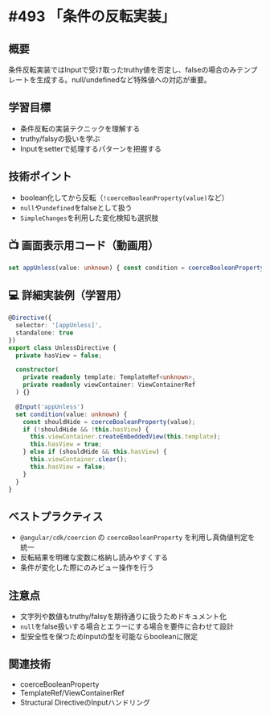 # #493 「条件の反転実装」

## 概要
条件反転実装ではInputで受け取ったtruthy値を否定し、falseの場合のみテンプレートを生成する。null/undefinedなど特殊値への対応が重要。

## 学習目標
- 条件反転の実装テクニックを理解する
- truthy/falsyの扱いを学ぶ
- Inputをsetterで処理するパターンを把握する

## 技術ポイント
- boolean化してから反転（`!coerceBooleanProperty(value)`など）
- `null`や`undefined`をfalseとして扱う
- `SimpleChanges`を利用した変化検知も選択肢

## 📺 画面表示用コード（動画用）
```typescript
set appUnless(value: unknown) { const condition = coerceBooleanProperty(value); ... }
```

## 💻 詳細実装例（学習用）
```typescript
@Directive({
  selector: '[appUnless]',
  standalone: true
})
export class UnlessDirective {
  private hasView = false;

  constructor(
    private readonly template: TemplateRef<unknown>,
    private readonly viewContainer: ViewContainerRef
  ) {}

  @Input('appUnless')
  set condition(value: unknown) {
    const shouldHide = coerceBooleanProperty(value);
    if (!shouldHide && !this.hasView) {
      this.viewContainer.createEmbeddedView(this.template);
      this.hasView = true;
    } else if (shouldHide && this.hasView) {
      this.viewContainer.clear();
      this.hasView = false;
    }
  }
}
```

## ベストプラクティス
- `@angular/cdk/coercion` の `coerceBooleanProperty` を利用し真偽値判定を統一
- 反転結果を明確な変数に格納し読みやすくする
- 条件が変化した際にのみビュー操作を行う

## 注意点
- 文字列や数値もtruthy/falsyを期待通りに扱うためドキュメント化
- `null`をfalse扱いする場合とエラーにする場合を要件に合わせて設計
- 型安全性を保つためInputの型を可能ならbooleanに限定

## 関連技術
- coerceBooleanProperty
- TemplateRef/ViewContainerRef
- Structural DirectiveのInputハンドリング
